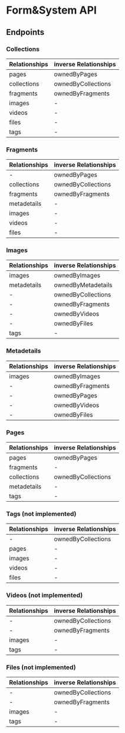 # Form&System API

## Endpoints
### Collections
Relationships | inverse Relationships
--- | ---
pages | ownedByPages
collections | ownedByCollections
fragments | ownedByFragments
images | -
videos | -
files | -
tags | -

### Fragments
Relationships | inverse Relationships
--- | ---
- | ownedByPages
collections | ownedByCollections
fragments | ownedByFragments
metadetails | -
images | -
videos | -
files | -

### Images
Relationships | inverse Relationships
--- | ---
images | ownedByImages
metadetails | ownedByMetadetails
- | ownedByCollections
- | ownedByFragments
- | ownedByVideos
- | ownedByFiles
tags | -

### Metadetails
Relationships | inverse Relationships
--- | ---
images | ownedByImages
- | ownedByFragments
- | ownedByPages
- | ownedByVideos
- | ownedByFiles

### Pages
Relationships | inverse Relationships
--- | ---
pages | ownedByPages
fragments | -
collections | ownedByCollections
metadetails | -
tags | -

### Tags (not implemented)
Relationships | inverse Relationships
--- | ---
- | ownedByCollections
pages | -
images | -
videos | -
files | -

### Videos (not implemented)
Relationships | inverse Relationships
--- | ---
- | ownedByCollections
- | ownedByFragments
images | -
tags | -
### Files (not implemented)
Relationships | inverse Relationships
--- | ---
- | ownedByCollections
- | ownedByFragments
images | -
tags | -
